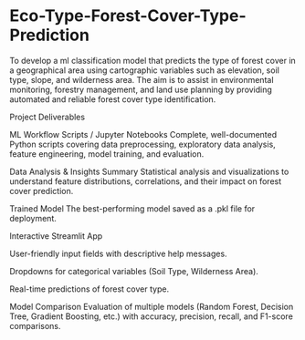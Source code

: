 # Eco-Type-Forest-Cover-Type-Prediction
To develop a ml classification model that predicts the type of forest cover in a geographical area using cartographic variables such as elevation, soil type, slope, and wilderness area. The aim is to assist in environmental monitoring, forestry management, and land use planning by providing automated and reliable forest cover type identification.

Project Deliverables

ML Workflow Scripts / Jupyter Notebooks
Complete, well-documented Python scripts covering data preprocessing, exploratory data analysis, feature engineering, model training, and evaluation.

Data Analysis & Insights Summary
Statistical analysis and visualizations to understand feature distributions, correlations, and their impact on forest cover prediction.

Trained Model
The best-performing model saved as a .pkl file for deployment.

Interactive Streamlit App

User-friendly input fields with descriptive help messages.

Dropdowns for categorical variables (Soil Type, Wilderness Area).

Real-time predictions of forest cover type.

Model Comparison
Evaluation of multiple models (Random Forest, Decision Tree, Gradient Boosting, etc.) with accuracy, precision, recall, and F1-score comparisons.

